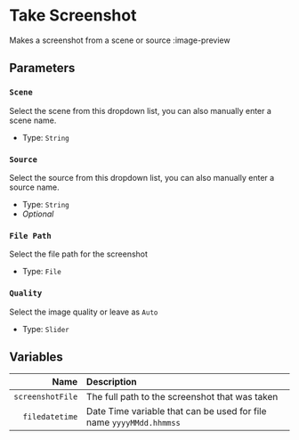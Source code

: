 # Take Screenshot
Makes a screenshot from a scene or source
:image-preview

## Parameters
### `Scene`
Select the scene from this dropdown list, you can also manually enter a scene name.

- Type: `String`

### `Source`
Select the source from this dropdown list, you can also manually enter a source name.

- Type: `String`
- *Optional*

### `File Path`
Select the file path for the screenshot

- Type: `File`
### `Quality`
Select the image quality or leave as `Auto`

- Type: `Slider`

## Variables
Name | Description
----:|:------------
`screenshotFile` | The full path to the screenshot that was taken
`filedatetime` | Date Time variable that can be used for file name `yyyyMMdd.hhmmss`